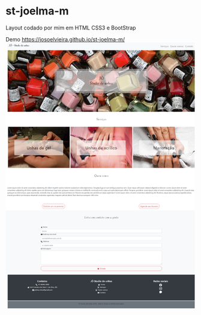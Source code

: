 # st-joelma-m
 Layout codado por mim em HTML CSS3 e BootStrap

Demo
https://josoelvieira.github.io/st-joelma-m/
![](https://github.com/josoelvieira/portifolio/blob/main/img/jo.png)
